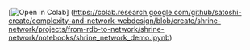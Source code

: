 [![Open in Colab](https://colab.research.google.com/assets/colab-badge.svg)]
(https://colab.research.google.com/github/satoshi-create/complexity-and-network-webdesign/blob/create/shrine-network/projects/from-rdb-to-network/shrine-network/notebooks/shrine_network_demo.ipynb)

